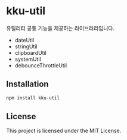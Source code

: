 # kku-util

유틸리티 공통 기능을 제공하는 라이브러리입니다.

- dateUtil
- stringUtil
- clipboardUtil
- systemUtil
- debounceThrottleUtil

## Installation
```bash
npm install kku-util
```

## License
This project is licensed under the MIT License.
